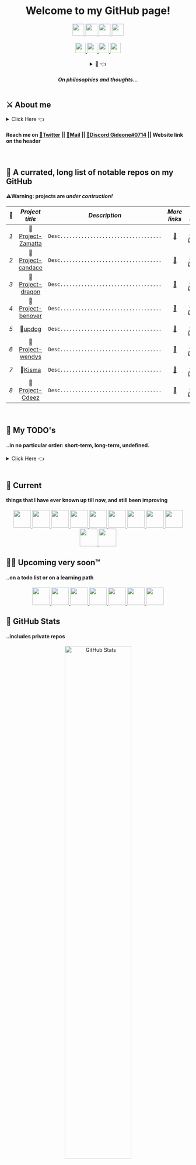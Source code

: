 <!-- Custom made GitHub README.md; Feel free to star, fork, pr, etc.. -->
<h1 align=center>Welcome to my GitHub page!</h1>
<div align=center>
    <a href="https://github.com/noedigsti">
        <img height=32 src="https://img.shields.io/badge/🌐website🔧-inactive?url=&style=for-the-badge">
    </a>
    <a href="#-">
        <img height=32 src="https://img.shields.io/badge/⮚gideon⮘-000000?style=for-the-badge">
    </a>
    <a href="#-">
        <img height=32 src="https://img.shields.io/badge/join%20the%20dark💡%20side-000000?style=for-the-badge">
    </a>
    <a href="#-">
        <img height=32 src="https://img.shields.io/badge/team%20red-rgb(169,0,0)?style=for-the-badge">
    </a>
</div>

</br>

<div align=center>
    <a href="#-">
        <img height=28 src="https://img.shields.io/badge/pace-yourself-informational?style=for-the-badge&labelColor=000000">
        <img height=28 src="https://img.shields.io/badge/&&%20be%20curious-always-ec3c3c?style=for-the-badge&labelColor=000000">
        <img height=28 src="https://img.shields.io/badge/&&%20push-boundaries-yellow?style=for-the-badge&labelColor=000000">
        <img height=28 src="https://img.shields.io/badge/&&%20don%27t%20cut%20short-yourself-success?style=for-the-badge&labelColor=000000">
    </a>
</div>

</br>

<!-- Quotes Section if anyone is fond of reading -->
<div align=center>
<details><summary>💭 👈 

#### *On philosophies and thoughts...*
</summary>
  
<details><summary>👈&nbsp; &nbsp;<a href="https://en.wikipedia.org/wiki/Alan_Watts">Alan Watts</a></summary>

<img height=300px src="https://upload.wikimedia.org/wikipedia/en/9/97/Alan_Watts.png">
    <div align=left>
        <blockquote>
            
*“A person who thinks all the time has nothing to think about except
thoughts. So, he loses touch with reality, and lives in a world of
illusions. By thoughts, I mean specifically, chatter in the skull.
Perpetual and compulsive repetition of words, of reckoning and calculating.
I’m not saying that thinking is bad. Like everything else, it’s useful in
moderation. A good servant but a bad monster. And all so-called civilized
peoples have increasingly become crazy and self-destructive because, through
excessive thinking they have lost touch with reality. That’s to say, we
confuse signs, words, numbers, symbols and ideas with the real world.”*
        </blockquote>
        <blockquote>

*“The reason you want to be better is the reason why you aren’t, shall I
put it like that? We aren’t better because we want to be. Because the road
to hell is paved with good intentions. Because all the do-gooders in the world
whether they’re doing good for others or doing it for themselves are
troublemakers: on the basis of “kindly let me help you or you will drown,”
said the monkey putting the fish safely up a tree. Sometimes doing good to
others and even doing good to oneself is amazingly destructive because it’s
full of conceit. How do you know what’s good for other people? How do you know
what’s good for you? If you say you want to improve then you ought to know
what’s good for you, but obviously you don’t because if you did then you would
be improved. So, we don’t know. We do not really know how to interfere with
the way the world is.”*
        </blockquote>
        <blockquote>

*“Every intelligent individual wants to know what makes him tick, and yet is
at once fascinated and frustrated by the fact that oneself is the most
difficult of all things to know.”*
        </blockquote>
        <blockquote>

*“We seldom realize, for example that our most private thoughts and emotions
are not actually our own. For we think in terms of languages and images which
we did not invent, but which were given to us by our society.”*
        </blockquote>
        <blockquote>

*“By being responsible, we’ve created civilization, medicine, care of the poor,
everything, but what a headache the thing has become? As we solve all our
problems, we make more problems and every problem you solved gives you ten new
problems. I’m not saying don’t do that, but don’t think you’re going to get
anywhere by doing that. That’s one way of arranging it, that’s one kind of
dance you can have, is to improve everything and have technology, but it doesn’t
really solve anything. And it’s only in a moment, you see, when you fully
understand that your situation as a human being is completely insoluable…that
there is no answer and that you give up looking for the answer — that’s PHEW —
that’s Nirvana and that’s how Buddhism works.”*
        </blockquote>
        <blockquote>

*“This is the real secret of life — to be completely engaged with what you are
doing in the here and now. And instead of calling it work, realize it is play.”*
        </blockquote>
    </div>
</details>

<details><summary>👈&nbsp; &nbsp;<a href="https://en.wikipedia.org/wiki/Christopher_Voss">Christopher Voss</a></summary>

<img height=300px src="https://upload.wikimedia.org/wikipedia/commons/thumb/7/75/Christopher_Voss_CEO_of_The_Black_Swan_Group.jpg/330px-Christopher_Voss_CEO_of_The_Black_Swan_Group.jpg">
    <div align=center>
        <blockquote>

*“Yes means nothing without How.”*
*- The Three Types of Yeses You'll Hear During a Negotiation*
        </blockquote>
    </div>
</details>

<details><summary>👈&nbsp; &nbsp;<a href="https://en.wikipedia.org/wiki/Jordan_Peterson">Jordan Peterson</a></summary>

<img height=300px src="https://upload.wikimedia.org/wikipedia/commons/thumb/e/ed/Peterson_Lecture_%2833522701146%29.png/330px-Peterson_Lecture_%2833522701146%29.png">
    <div align=center>
        <blockquote>

*“If you can't even clean up your own room, who the hell are you to give advice to the world?”*
        </blockquote>
        <blockquote>

*“Slay the dragon within us.”*
        </blockquote>
        <blockquote>

*“Lobster”*
        </blockquote>
        <blockquote>

*“If you are not willing to be a fool, you can't become a master.”*
*- 12 Rules for Life: An Antidote to Chaos*
        </blockquote>
        <blockquote>

*“In order to be able to think, you have to risk being offensive.”*
*- 12 Rules for Life: An Antidote to Chaos*
        </blockquote>
    </div>
</details>

<details><summary>👈&nbsp; &nbsp;<a href="https://en.wikipedia.org/wiki/Eminem">Marshall Mathers || Eminem</a></summary>

<img height=300px src="https://upload.wikimedia.org/wikipedia/commons/thumb/d/d9/Proof-eminem.jpg/330px-Proof-eminem.jpg">
    <div align=center>
        <blockquote>
        
*“I want to be able to have all these words at my disposal, in my vocabulary,
at all time, whenever I need to pull them out.”*
        </blockquote>
    </div>
</details>

<details><summary>👈&nbsp; &nbsp;<a href="https://en.wikipedia.org/wiki/Steve_Jobs">Steve Jobs</a></summary>

<img height=300px src="https://upload.wikimedia.org/wikipedia/commons/thumb/d/dd/Steve_Jobs_and_Macintosh_computer%2C_January_1984%2C_by_Bernard_Gotfryd_-_edited.jpg/225px-Steve_Jobs_and_Macintosh_computer%2C_January_1984%2C_by_Bernard_Gotfryd_-_edited.jpg">
    <div align=left>
        <blockquote>

*“Great people self-manage. Once they know what to do, they will go figure
how to do it, they don't need to be managed. What they need is a common vision.
And that's what leadership is. What leadership is, is having a vision, being
able to articulate that so people around you can understand it and getting
consensus on a common vision. We want great people, but not seasoned
professionals. We want the people who's at the tips of their fingers and in
their passion the latest understanding of where the technology was and what we
could do with that technology and who want to bring that to lots of people.
Best managers are great individual contributors who never ever want to be a
manager but decide they have to be a manager because no one else is going to be
able to do as good a job as them.”*
        </blockquote>
    </div>
</details>

<details><summary>👈&nbsp; &nbsp;<a href="https://en.wikipedia.org/wiki/Sun_Tzu">Sun Tzu</a></summary>
    <div align=center>
        <blockquote>

a lot of quotes 🗿
        </blockquote>
    </div>
</details>

<details><summary>👈&nbsp; &nbsp;Others</a></summary>
    <div align=center>
        <blockquote>

*“The code is more what you'd call 'guidelines' than actual rules.”*
*- Barbossa, Pirates of the Caribbean*
        </blockquote>
        <blockquote>

*“Trust the process.”*
        </blockquote>
    </div>
</details>

<details><summary>👈&nbsp; &nbsp;Quotes I just made up</a></summary>
    <div align=center>
        <blockquote>

*“To dream, as a kid; and to make real of your everyday dream as you grow up.”*
        </blockquote>
    </div>
</details>

*•••more to be added*
</details>
</div>

<!-- About Section -->
## ⚔️ About me
<details><summary>Click Here 👈</summary>
    <ul class="about-list">
        <li>
            University Graduate in December 2021 <i>(thank god, finally)</i>
        </li>
        <li>
            Young developer 
        </li>
        <li>
            Mild Asperger's
        </li>
        <li>
            Can not💢 write long paragraphs, bullet points are just better
        </li>
        <li>
            Have own instrinsic interests & won't talk over you
        </li>
        <li>
            Think in “First Principles”
        </li>
        <li>
            (⁉️Often) follow best practices
        </li>
        <li>
            🛠 Engineering + 🔮 Black magic 
        </li>
    </ul>
    <details><summary>Click Here 👈 —My fields of interest... or what makes me tick, what floats me boat, what tickles me pickle, what bakes me cake</summary>
        <ul class="interest-list">
            <li>
                <a href="https://en.wikipedia.org/wiki/Computer_science">Computer Science</a>
            </li>
            <li>
                <a href="https://en.wikipedia.org/wiki/Artificial_intelligence">Artificial Intelligence, Machine Learning, Computer Vision,.. the whole shabang</a>
            </li>
            <li>
                <a href="https://en.wikipedia.org/wiki/Computer-generated_imagery">Computer Generated Imagery (CGI) & Video Games</a>
            </li>
            <li>
                <a href="https://en.wikipedia.org/wiki/Solution_stack">Full Stack & DevOps</a>
            </li>
            <li>
                <a href="https://tesla.com/"><img src="https://img.shields.io/badge/Tesla-🚐-000000?style=for-the-badge&logo=Tesla"></a>
                <a href="https://www.spacex.com/"><img src="https://img.shields.io/badge/SpaceX-🚀-000000?style=for-the-badge&logo=SpaceX"></a>
                <a href="https://openai.com/"><img src="https://img.shields.io/badge/OpenAI-🤖-000000?style=for-the-badge&logo=OpenAI"></a>
                <a href="https://starlink.com/"><img src="https://img.shields.io/badge/StarLink-🛰-000000?style=for-the-badge&logo=SpaceX"></a>
                <a href="https://github.com/"><img src="https://img.shields.io/badge/GitHub-📚-000000?style=for-the-badge&logo=GitHub"></a>
            </li>
            <li>
                <a href="https://en.wikipedia.org/wiki/Cryptography">Cryptography</a>
            </li>
            <li>
                <a href="https://en.wikipedia.org/wiki/Internet_meme">Memes</a>
            </li>
            <li>
                <a href="https://en.wikipedia.org/wiki/Philosophy">Philosophies</a>
            </li>
        </ul>
    </details>
</details>

#### Reach me on [🦜Twitter][social-message] || [📧Mail][social-mail] || [👾Discord Gideone#0714][social-discord] || Website link on the header

</br>

<!-- Repos list -->
## 📌 A currated, long list of notable repos on my GitHub 
#### ⚠️Warning: projects are *under contruction!*

|  🚀  |***Project title*** |***Description***                         |***More links***|***Main author(s)***      |
| :---:| :-----------------: | :--------------------------------------: | :--------: | :---------------------------:|
| *1*  | 🔨[Project-Zamatta] | `Desc..................................` | [🔗][url] | *[noedigsti]*, *[LeeGhandi]* |..
| *2*  | 🔨[Project-candace] | `Desc..................................` | [🔗][url] | *[noedigsti]*, *[LeeGhandi]* |..
| *3*  | 🔨[Project-dragon]  | `Desc..................................` | [🔗][url] | *[noedigsti]*, *[LeeGhandi]* |..
| *4*  | 🔨[Project-benover] | `Desc..................................` | [🔗][url] | *[noedigsti]*, *[LeeGhandi]* |..
| *5*  | 🔨[updog]           | `Desc..................................` | [🔗][url] | *[noedigsti]*, *[LeeGhandi]* |..
| *6*  | 🔨[Project-wendys]  | `Desc..................................` | [🔗][url] | *[noedigsti]*, *[LeeGhandi]* |..
| *7*  | 🔨[Kisma]           | `Desc..................................` | [🔗][url] | *[noedigsti]*, *[LeeGhandi]* |..
| *8*  | 🔨[Project-Cdeez]   | `Desc..................................` | [🔗][url] | *[noedigsti]*, *[LeeGhandi]* |..

</br>

<!-- TODO -->
## 📝 My TODO's
####  ..in no particular order: short-term, long-term, undefined. 
<details><summary>Click Here 👈</summary>

|  📂  | 🤔                                        |***Comment***                                 |***tags***|
| :---: | :---------------------------------------: | :------------------------------------------: | :------: |
| *1*   | Setup GitHub actions for this README.md   | then add links to the rest of the tool icons |    ⇋     |..
| *2*   | Automate changes to README.md             |                                              |    ⇋     |..
| *3*   |                                           |                                              |    ⇋     |..
| *4*   |                                           |                                              |    ⇋     |..
| *5*   | Webapps                                   |                                              |    ⇋     |..
| *6*   | Automations                               |                                              |    ⇋     |..
| *7*   |                                           |                                              |    ⇋     |..
| *??*  | *??*                                      | *??*                                         |    ⇋     |..
| *n*   |                                           |                                              |    ⇋     |..
</details>                 

</br>

<!-- Tools, Softwares, Languages, Experiences -->
## 🧐 Current
#### things that I have ever known up till now, and still been improving
<div align=center>    
    <a href="#-" class="tools-known">
        <img height=48 src="https://img.shields.io/badge/%20-rgba(255,255,255,0)?style=for-the-badge&logo=C%2B%2B&logoColor=blue">
        <img height=48 src="https://img.shields.io/badge/%20-rgba(255,255,255,0)?style=for-the-badge&logo=C%20Sharp&logoColor=green">
        <img height=48 src="https://img.shields.io/badge/%20-rgba(255,255,255,0)?style=for-the-badge&logo=Python">
        <img height=48 src="https://img.shields.io/badge/%20-rgba(255,255,255,0)?style=for-the-badge&logo=HTML5">
        <img height=48 src="https://img.shields.io/badge/%20-rgba(255,255,255,0)?style=for-the-badge&logo=CSS%20Wizardry">
        <img height=48 src="https://img.shields.io/badge/%20-rgba(255,255,255,0)?style=for-the-badge&logo=Node.js">
        <img height=48 src="https://img.shields.io/badge/%20-rgba(255,255,255,0)?style=for-the-badge&logo=JavaScript">
        <img height=48 src="https://img.shields.io/badge/%20-rgba(255,255,255,0)?style=for-the-badge&logo=Express&logoColor=yellow">
        <img height=48 src="https://img.shields.io/badge/%20-rgba(255,255,255,0)?style=for-the-badge&logo=GNU%20Bash">
        <img height=48 src="https://img.shields.io/badge/%20-rgba(255,255,255,0)?style=for-the-badge&logo=Docker">
        <img height=48 src="https://img.shields.io/badge/%20-rgba(255,255,255,0)?style=for-the-badge&logo=NGINX&logoColor=green">
    </a>
</div>

## 👩‍🚀 Upcoming very soon™
#### ..on a todo list or on a learning path
<div align=center>
    <a href="#-" class="tools-soon">
        <img height=48 src="https://img.shields.io/badge/%20-rgba(255,255,255,0)?style=for-the-badge&logo=React">
        <img height=48 src="https://img.shields.io/badge/%20-rgba(255,255,255,0)?style=for-the-badge&logo=TypeScript">
        <img height=48 src="https://img.shields.io/badge/%20-rgba(255,255,255,0)?style=for-the-badge&logo=Redis">
        <img height=48 src="https://img.shields.io/badge/%20-rgba(255,255,255,0)?style=for-the-badge&logo=MongoDB">
        <img height=48 src="https://img.shields.io/badge/%20-rgba(255,255,255,0)?style=for-the-badge&logo=PHP">
        <img height=48 src="https://img.shields.io/badge/🤖-rgba(255,255,255,0)?style=for-the-badge&logo=TensorFlow">
        <img height=48 src="https://img.shields.io/badge/%20-rgba(255,255,255,0)?style=for-the-badge&logo=Java&logoColor=orange">
    </a>
</div>

<!-- Stats Section -->
## 🗿 GitHub Stats 
#### ..includes private repos
<div align="center">
    <a href="#-">
        <img 
        width=60% 
        alt="GitHub Stats" 
        src="https://github-readme-stats.vercel.app/api?username=noedigsti&custom_title=Statistics&count_private=true&text_color=F5F5F5&title_color=F5F5F5&border_color=d0312d&bg_color=30,08294E,2E1123&hide=issues&show_icons=true&icon_color=d0312d" />
    </a>
    <a href="#-">
        <img 
        width=40% 
        alt="Top Langs" 
        src="https://github-readme-stats.vercel.app/api/top-langs/?username=noedigsti&custom_title=Languages%20appeared&count_private=true&text_color=F5F5F5&title_color=F5F5F5&border_color=d0312d&bg_color=30,08294E,2E1123&hide=ShaderLab,HLSL&layout=compact&langs_count=7" />
    </a>
</div>

<!-- References, URL variables -->
[social-message]:  https://twitter.com/noedigsti_
[social-discord]:  https://discord.com
[social-mail]:     mailto:noedigsti@gmail.com

[Project-Zamatta]: https://youtu.be/dQw4w9WgXcQ
[Project-candace]: https://youtu.be/dQw4w9WgXcQ
[Project-dragon]:  https://youtu.be/dQw4w9WgXcQ
[Project-benover]: https://youtu.be/dQw4w9WgXcQ
[updog]:           https://youtu.be/dQw4w9WgXcQ
[Project-wendys]:  https://youtu.be/dQw4w9WgXcQ
[Kisma]:           https://youtu.be/dQw4w9WgXcQ
[Project-Cdeez]:   https://youtu.be/dQw4w9WgXcQ
[url]:             https://youtu.be/dQw4w9WgXcQ

[LeeGhandi]:       https://youtu.be/dQw4w9WgXcQ
[noedigsti]:       https://youtu.be/dQw4w9WgXcQ
